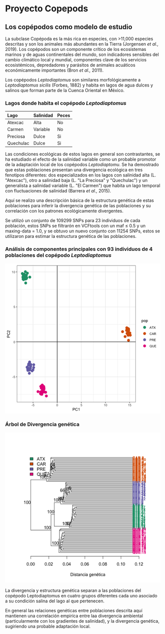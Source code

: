 # Proyecto Copepods

## Los copépodos como modelo de estudio  
La subclase Copépoda es la más rica en especies, con >11,000 especies descritas y son los animales más abundantes en la Tierra (Jorgensen *et al.,* 2019). Los copépodos son un componente crítico de los ecosistemas marinos y de aguas continentales del mundo, son indicadores sensibles del cambio climático local y mundial, componentes clave de los servicios ecosistémicos, depredadores y parásitos de animales acuáticos económicamente importantes (Bron *et al.,* 2011). 

Los copépodos *Leptodiaptomus* son similares morfológicamente a *Leptodiaptomus sicilis* (Forbes, 1882) y habita en lagos de agua dulces y salinos que forman parte de la Cuenca Oriental en México.

### Lagos donde habita el copépodo *Leptodiaptomus*

| **Lago**      |**Salinidad** | **Peces**     |
|:----------|:----------   |:----------|
| Atexcac   | Alta      | No        |
| Carmen    | Variable  | No        |
| Preciosa  | Dulce     | Si        |
| Quechulac | Dulce     | Si        |

Las condiciones ecológicas de estos lagos en general son contrastantes, se ha estudiado el efecto de la salinidad variable como un probable promotor de la adaptación local de los copépodos *Leptodiaptomu*. Se ha demostrado que estas poblaciones presentan una divergencia ecológica en tres fenotipos diferentes: dos especializados en los lagos con salinidad alta (L. "Atexcac"), otro a salinidad baja (L. "La Preciosa" y "Quechulac") y un generalista a salinidad variable (L. "El Carmen") que habita un lago temporal con fluctuaciones de salinidad (Barrera *et al.,* 2015).

Aquí se realizo  una descripción básica de la estructura genética de estas poblaciones para inferir la divergencia genética de las poblaciones y su correlación con los patrones ecológicamente divergentes. 

Se utilizó un conjunto de 109299 SNPs para 23 individuos de cada población, estos SNPs se filtrarón en VCFtools con un maf ≤ 0.5 y un maxing-data = 1.0, y se obtuvo un nuevo conjunto con 11254 SNPs, estos se utilizaron para estimar la estructura genética de las poblaciones.


### Análisis de componentes principales con 93 individuos de 4 poblaciones del copépodo *Leptodiaptomus*
![](https://github.com/JavierUrban/Proyecto_Bioinf2020/blob/master/bin/PCAcopepods.png?raw=true)

### Árbol de Divergencia genética 
![](https://github.com/JavierUrban/Proyecto_Bioinf2020/blob/master/bin/threeDistance.png?raw=true)

La divergencia y estructura genética separan a las poblaciones del copépodo Leptodiaptomus en cuatro grupos diferentes cada uno asociado a su condición salina del lago al que pertenecen.

En general las relaciones genéticas entre poblaciones descrita aquí mantienen una correlación empiríca entre laa divergencia ambiental (particularmente con los gradientes de salinidad), y la divergencia genética, sugiriendo una probable adaptación local.


